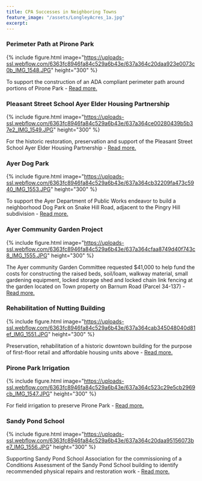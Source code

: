 ```yaml
---
title: CPA Successes in Neighboring Towns
feature_image: "/assets/LongleyAcres_1a.jpg"
excerpt:
---
```


### Perimeter Path at Pirone Park

{% include figure.html image="https://uploads-ssl.webflow.com/6363fc8946fa84c529a6b43e/637a364c20daa923e0073c0b_IMG_1548.JPG" height="300" %}

To support the construction of an ADA compliant perimeter path around portions of Pirone Park - <a href="https://www.communitypreservation.org/cpc-report?report_src=bcstwv3d3%7Ca%3DAPI_GetRecordAsHTML&key=44241">Read more.</a>


### Pleasant Street School Ayer Elder Housing Partnership

{% include figure.html image="https://uploads-ssl.webflow.com/6363fc8946fa84c529a6b43e/637a364ce00280439b5b37e2_IMG_1549.JPG" height="300" %}

For the historic restoration, preservation and support of the Pleasant Street School Ayer Elder Housing Partnership - <a href="https://www.communitypreservation.org/cpc-report?report_src=bcstwv3d3%7Ca%3DAPI_GetRecordAsHTML&key=44241">Read more.</a>

### Ayer Dog Park

{% include figure.html image="https://uploads-ssl.webflow.com/6363fc8946fa84c529a6b43e/637a364cb32209fa473c5940_IMG_1553.JPG" height="300" %}

To support the Ayer Department of Public Works endeavor to build a neighborhood Dog Park on Snake Hill Road, adjacent to the Pingry Hill subdivision - <a href="https://www.communitypreservation.org/cpc-report?report_src=bcstwv3d3%7Ca%3DAPI_GetRecordAsHTML&key=44241">Read more.</a>

### Ayer Community Garden Project

{% include figure.html image="https://uploads-ssl.webflow.com/6363fc8946fa84c529a6b43e/637a364cfaa8749d40f743c8_IMG_1555.JPG" height="300" %}

The Ayer community Garden Committee requested $41,000 to help fund the costs for constructing the raised beds, soil/loam, walkway material, small gardening equipment, locked storage shed and locked chain link fencing at the garden located on Town property on Barnum Road (Parcel 34-137) - <a href="https://www.communitypreservation.org/cpc-report?report_src=bcstwv3d3%7Ca%3DAPI_GetRecordAsHTML&key=44241">Read more.</a>

### Rehabilitation of Nutting Building

{% include figure.html image="https://uploads-ssl.webflow.com/6363fc8946fa84c529a6b43e/637a364cab345048040d81ef_IMG_1551.JPG" height="300" %}

Preservation, rehabilitation of a historic downtown building for the purpose of first-floor retail and affordable housing units above - <a href="https://www.communitypreservation.org/cpc-report?report_src=bcstwv3d3%7Ca%3DAPI_GetRecordAsHTML&key=44241">Read more.</a>

### Pirone Park Irrigation

{% include figure.html image="https://uploads-ssl.webflow.com/6363fc8946fa84c529a6b43e/637a364c523c29e5cb2969cb_IMG_1547.JPG" height="300" %}

For field irrigation to preserve Pirone Park - <a href="https://www.communitypreservation.org/cpc-report?report_src=bcstwv3d3%7Ca%3DAPI_GetRecordAsHTML&key=44241">Read more.</a>

### Sandy Pond School

{% include figure.html image="https://uploads-ssl.webflow.com/6363fc8946fa84c529a6b43e/637a364c20daa95156073be7_IMG_1556.JPG" height="300" %}

Supporting Sandy Pond School Association for the commissioning of a Conditions Assessment of the Sandy Pond School building to identify recommended physical repairs and restoration work - <a href="https://www.communitypreservation.org/cpc-report?report_src=bcstwv3d3%7Ca%3DAPI_GetRecordAsHTML&key=44241">Read more.</a>